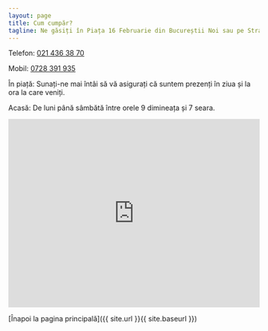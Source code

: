 ```yaml
---
layout: page
title: Cum cumpăr?
tagline: Ne găsiți în Piața 16 Februarie din Bucureștii Noi sau pe Strada Rudeni nr 4, Chitila
---
```


Telefon:  <a href="tel:+4 021 436 38 70">021 436 38 70</a>

Mobil: <a href="tel:+4 0728 391 935">0728 391 935</a>

În piață: Sunați-ne mai întâi să vă asigurați că suntem prezenți în ziua și la ora la care veniți.

Acasă: De luni până sâmbătă între orele 9 dimineața și 7 seara. 

<style>
    .google-maps {
        position: relative;
        padding-bottom: 75%; // This is the aspect ratio
        height: 0;
        overflow: hidden;
    }
    .google-maps iframe {
        position: absolute;
        top: 0;
        left: 0;
        width: 100% !important;
        height: 100% !important;
    }
</style>

<div class="google-maps">
     <iframe src="https://www.google.com/maps/embed?pb=!1m21!1m12!1m3!1d2845.6225603756325!2d25.979750283590125!3d44.502400135462906!2m3!1f0!2f0!3f0!3m2!1i1024!2i768!4f13.1!4m6!3e6!4m0!4m3!3m2!1d44.502530199999995!2d25.9800507!5e0!3m2!1sen!2suk!4v1517527839272" width="600" height="450" frameborder="0" style="border:0" allowfullscreen></iframe>
</div>


[Înapoi la pagina principală]({{ site.url }}{{ site.baseurl }})
